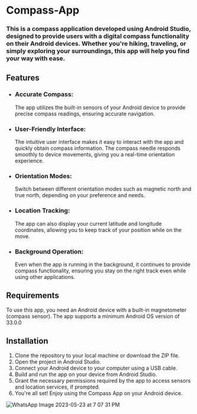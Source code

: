 # Compass-App

### This is a compass application developed using Android Studio, designed to provide users with a digital compass functionality on their Android devices. Whether you're hiking, traveling, or simply exploring your surroundings, this app will help you find your way with ease.

## Features
- ### Accurate Compass:
  The app utilizes the built-in sensors of your Android device to provide precise compass readings, ensuring accurate navigation.
- ### User-Friendly Interface:
  The intuitive user interface makes it easy to interact with the app and quickly obtain compass information. The compass needle responds smoothly to device
  movements, giving you a real-time orientation experience.
- ### Orientation Modes:
  Switch between different orientation modes such as magnetic north and true north, depending on your preference and needs.
- ### Location Tracking:
  The app can also display your current latitude and longitude coordinates, allowing you to keep track of your position while on the move.
- ### Background Operation:
  Even when the app is running in the background, it continues to provide compass functionality, ensuring you stay on the right track even while using other
  applications.

## Requirements
To use this app, you need an Android device with a built-in magnetometer (compass sensor). The app supports a minimum Android OS version of 33.0.0

## Installation
1. Clone the repository to your local machine or download the ZIP file.
2. Open the project in Android Studio.
3. Connect your Android device to your computer using a USB cable.
4. Build and run the app on your device from Android Studio.
5. Grant the necessary permissions required by the app to access sensors and location services, if prompted.
6. You're all set! Enjoy using the Compass App on your Android device.

![WhatsApp Image 2023-05-23 at 7 07 31 PM](https://github.com/manojbhavvan/Compass-App/assets/90094168/b16d645a-ef8c-4bfa-a462-8e63e6658e86)
